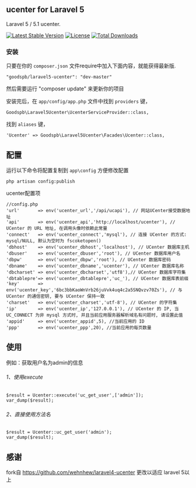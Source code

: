 ## ucenter for Laravel 5

Laravel 5 / 5.1 ucenter.

[![Latest Stable Version](https://poser.pugx.org/goodspb/laravel5-ucenter/v/stable)](https://packagist.org/packages/goodspb/laravel5-ucenter) [![License](https://poser.pugx.org/goodspb/laravel5-ucenter/license)](https://packagist.org/packages/goodspb/laravel5-ucenter) [![Total Downloads](https://poser.pugx.org/goodspb/laravel5-ucenter/downloads)](https://packagist.org/packages/goodspb/laravel5-ucenter)

### 安装

只要在你的 `composer.json` 文件require中加入下面内容，就能获得最新版.

~~~
"goodspb/laravel5-ucenter": "dev-master"
~~~

然后需要运行 "composer update" 来更新你的项目

安装完后，在 `app/config/app.php` 文件中找到 `providers` 键，

~~~
Goodspb\Laravel5Ucenter\UcenterServiceProvider::class,
~~~

找到 `aliases` 键，

~~~
'Ucenter' => Goodspb\Laravel5Ucenter\Facades\Ucenter::class,
~~~

## 配置
运行以下命令将配置复制到 `app\config` 方便修改配置
~~~
php artisan config:publish
~~~
ucenter配置项
~~~
//config.php
'url'       => env('ucenter_url','/api/ucapi'), // 网站UCenter接受数据地址
'api'       => env('ucenter_api','http://localhost/ucenter'), // UCenter 的 URL 地址, 在调用头像时依赖此常量
'connect'   => env('ucenter_connect','mysql'), // 连接 UCenter 的方式: mysql/NULL, 默认为空时为 fscoketopen()
'dbhost'    => env('ucenter_dbhost','localhost'), // UCenter 数据库主机
'dbuser'    => env('ucenter_dbuser','root'), // UCenter 数据库用户名
'dbpw'      => env('ucenter_dbpw','root'), // UCenter 数据库密码
'dbname'    => env('ucenter_dbname','ucenter'), // UCenter 数据库名称
'dbcharset' => env('ucenter_dbcharset','utf8'),// UCenter 数据库字符集
'dbtablepre'=> env('ucenter_dbtablepre','uc_'), // UCenter 数据库表前缀
'key'       => env('ucenter_key','6bc3bbKaoWnVrb26juVvk4uq4c2a5SNQvzv70Zs'), // 与 UCenter 的通信密钥, 要与 UCenter 保持一致
'charset'   => env('ucenter_charset','utf-8'), // UCenter 的字符集
'ip'        => env('ucenter_ip','127.0.0.1'), // UCenter 的 IP, 当 UC_CONNECT 为非 mysql 方式时, 并且当前应用服务器解析域名有问题时, 请设置此值
'appid'     => env('ucenter_appid',5), //当前应用的 ID
'ppp'       => env('ucenter_ppp',20), //当前应用的每页数量
~~~

## 使用
例如：获取用户名为admin的信息
###### 1、使用execute
~~~
$result = Ucenter::execute('uc_get_user',['admin']);
var_dump($result);
~~~
###### 2、直接使用方法名
~~~
$result = Ucenter::uc_get_user('admin');
var_dump($result);
~~~

## 感谢
fork自 https://github.com/wehnhew/laravel4-ucenter 更改以适应 laravel 5以上
